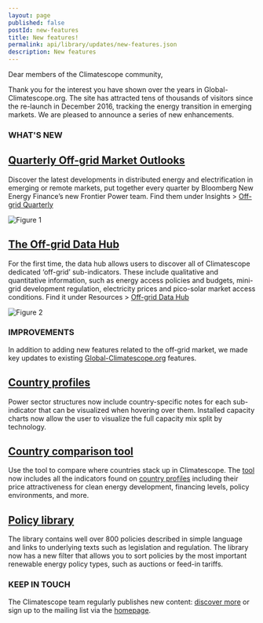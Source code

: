 ```yaml
---
layout: page
published: false
postId: new-features
title: New features!
permalink: api/library/updates/new-features.json
description: New features
---
```


Dear members of the Climatescope community, 

Thank you for the interest you have shown over the years in Global-Climatescope.org. The site has attracted tens of thousands of visitors since the re-launch in December 2016, tracking the energy transition in emerging markets. We are pleased to announce a series of new enhancements. 

### WHAT'S NEW

## [Quarterly Off-grid Market Outlooks](/en/off-grid-quarterly/) 
Discover the latest developments in distributed energy and electrification in emerging or remote markets, put together every quarter by Bloomberg New Energy Finance’s new Frontier Power team. Find them under Insights > [Off-grid Quarterly](/en/off-grid-quarterly/)  

![Figure 1](/assets/images/content/updates/CS2016_blog_new_features_fig1.png)

## [The Off-grid Data Hub](/en/off-grid-data-hub/) 
For the first time, the data hub allows users to discover all of Climatescope dedicated ‘off-grid’ sub-indicators. These include qualitative and quantitative information, such as energy access policies and budgets, mini-grid development regulation, electricity prices and pico-solar market access conditions. Find it under Resources > [Off-grid Data Hub](/en/off-grid-data-hub/) 

![Figure 2](/assets/images/content/updates/CS2016_blog_new_features_fig2.png)

### IMPROVEMENTS

In addition to adding new features related to the off-grid market, we made key updates to existing [Global-Climatescope.org](/en/) features. 

## [Country profiles](/en/results/)   
Power sector structures now include country-specific notes for each sub-indicator that can be visualized when hovering over them. Installed capacity charts now allow the user to visualize the full capacity mix split by technology. 

## [Country comparison tool](/en/compare/)   
Use the tool to compare where countries stack up in Climatescope. The [tool](/en/compare/) now includes all the indicators found on [country profiles](/en/results/) including their price attractiveness for clean energy development, financing levels, policy environments, and more. 

## [Policy library](/en/policies/#/)
The library contains well over 800 policies described in simple language and links to underlying texts such as legislation and regulation. The library now has a new filter that allows you to sort policies by the most important renewable energy policy types, such as auctions or feed-in tariffs. 

### KEEP IN TOUCH
The Climatescope team regularly publishes new content: [discover more](/en/blog/) or sign up to the mailing list via the [homepage](/en/).
